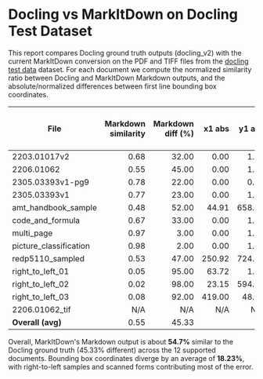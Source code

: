 # Docling vs MarkItDown on Docling Test Dataset

This report compares Docling ground truth outputs (docling_v2) with the current MarkItDown conversion on the PDF and TIFF files from the [docling test data](https://github.com/docling-project/docling/tree/main/tests/data) dataset. For each document we compute the normalized similarity ratio between Docling and MarkItDown Markdown outputs, and the absolute/normalized differences between first line bounding box coordinates.

| File | Markdown similarity | Markdown diff (%) | x1 abs | y1 abs | x2 abs | y2 abs | x1 norm | y1 norm | x2 norm | y2 norm | Avg bbox diff (%) |
|------|--------------------:|------------------:|-------:|-------:|-------:|-------:|--------:|--------:|--------:|--------:|------------------:|
| 2203.01017v2 | 0.68 | 32.00 | 0.00 | 1.44 | 0.00 | 0.00 | 0.0000 | 0.0018 | 0.0000 | 0.0000 | 0.04 |
| 2206.01062 | 0.55 | 45.00 | 0.00 | 1.77 | 0.00 | 0.18 | 0.0000 | 0.0022 | 0.0000 | 0.0002 | 0.06 |
| 2305.03393v1-pg9 | 0.78 | 22.00 | 0.00 | 0.16 | 33.04 | 0.74 | 0.0000 | 0.0002 | 0.0540 | 0.0009 | 1.38 |
| 2305.03393v1 | 0.77 | 23.00 | 0.00 | 1.67 | 0.00 | 0.00 | 0.0000 | 0.0021 | 0.0000 | 0.0000 | 0.05 |
| amt_handbook_sample | 0.48 | 52.00 | 44.91 | 658.38 | 438.61 | 656.85 | 0.0756 | 0.8506 | 0.7384 | 0.8486 | 62.83 |
| code_and_formula | 0.67 | 33.00 | 0.00 | 1.72 | 0.00 | 0.03 | 0.0000 | 0.0022 | 0.0000 | 0.0000 | 0.06 |
| multi_page | 0.97 | 3.00 | 0.00 | 1.47 | 0.00 | 0.66 | 0.0000 | 0.0017 | 0.0000 | 0.0008 | 0.06 |
| picture_classification | 0.98 | 2.00 | 0.00 | 1.72 | 0.01 | 0.03 | 0.0000 | 0.0022 | 0.0000 | 0.0000 | 0.06 |
| redp5110_sampled | 0.53 | 47.00 | 250.92 | 724.48 | 320.24 | 714.36 | 0.4100 | 0.9148 | 0.5233 | 0.9020 | 68.75 |
| right_to_left_01 | 0.05 | 95.00 | 63.72 | 1.45 | 0.00 | 0.70 | 0.1041 | 0.0018 | 0.0000 | 0.0009 | 2.67 |
| right_to_left_02 | 0.02 | 98.00 | 23.15 | 594.43 | 378.81 | 595.51 | 0.0389 | 0.7060 | 0.6364 | 0.7073 | 52.22 |
| right_to_left_03 | 0.08 | 92.00 | 419.00 | 48.07 | 238.12 | 51.77 | 0.7038 | 0.0571 | 0.4000 | 0.0615 | 30.56 |
| 2206.01062_tif | N/A | N/A | N/A | N/A | N/A | N/A | N/A | N/A | N/A | N/A | N/A |
| **Overall (avg)** | 0.55 | 45.33 |  |  |  |  |  |  |  |  | 18.23 |

Overall, MarkItDown's Markdown output is about **54.7%** similar to the Docling ground truth (45.33% different) across the 12 supported documents. Bounding box coordinates diverge by an average of **18.23%**, with right-to-left samples and scanned forms contributing most of the error.
